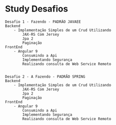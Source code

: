 # Study Desafios

    Desafio 1 - Fazendo - PADRÃO JAVAEE
    Backend 
    	- Implementação Simples de um Crud Utilizando 
    		JAX-RS Com Jersey
    		Jpa 2
    		Paginação
    FrontEnd
    	- Angular 9
    		Consumindo a Api 
    		Implementando Segurança
    		Realizando consulta de Web Service Remoto


    Desafio 2 - A Fazendo - PADRÃO SPRING
    Backend 
    	- Implementação Simples de um Crud Utilizando 
    		JAX-RS Com Jersey
    		Jpa 2
    		Paginação
    FrontEnd
    	- Angular 9
    		Consumindo a Api 
    		Implementando Segurança 
    		Realizando consulta de Web Service Remoto



